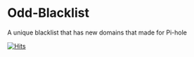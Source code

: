 # Odd-Blacklist
A unique blacklist that has new domains that made for Pi-hole

[![Hits](https://hits.seeyoufarm.com/api/count/incr/badge.svg?url=https://github.com/origamiofficial/Odd-Blacklist&icon=github.svg&icon_color=%23FFFFFF&title=hits&edge_flat=false)](https://github.com/origamiofficial/Odd-Blacklist)
